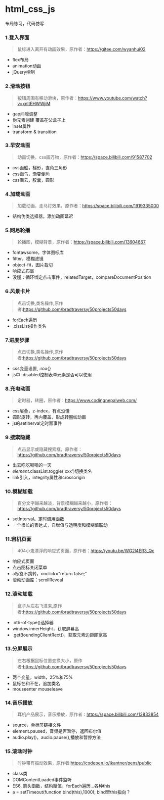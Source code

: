 # html_css_js
布局练习，代码仿写

### 1.登入界面

> 鼠标进入离开有动画效果，原作者：https://gitee.com/wyanhui02

* flex布局
* animation动画
* jQuery控制

### 2.滑动按钮

> 按钮周围有移动滑块，原作者：https://www.youtube.com/watch?v=xnltEHWWjiM

* gap间隙调整
* 伪元素创建 覆盖在父盒子上
* inset属性
* transform & transition

### 3.早安动画

> 动画切换，css画万物，原作者：https://space.bilibili.com/91587702

* css画船，梯形，直角三角形
* css画鸟，渐变倒角
* css画云，胶囊，圆形

### 4.加载动画

> 加载动画，走马灯效果，原作者：https://space.bilibili.com/1919335000

* 结构伪类选择器，添加动画延迟

### 5.网易轮播

> 轮播图，模糊背景，原作者：https://space.bilibili.com/13604667

* fontawsome，字体图标库
* filter，模糊滤镜
* object-fit，图片裁切
* 响应式布局
* 没懂：循环绑定点击事件，relatedTarget，compareDocumentPosition

### 6.风景卡片

> 点击切换,类名操作,原作者:https://github.com/bradtraversy/50projects50days

* forEach遍历
* .clssList操作类名

### 7.进度步骤

> 点击切换,类名操作,原作者:https://github.com/bradtraversy/50projects50days

* css变量设置, :roo{}
* js中 .disabled控制表单元素是否可以使用

### 8.充电动画

> 定时器，转圈，原作者：https://www.codingnepalweb.com/

* css层叠，z-index，有点没懂
* 圆形旋转，再内覆盖，形成转圈线动画
* js的setInerval定时器事件

### 9.搜索隐藏

> 点击显示或隐藏搜索框，原作者：https://github.com/bradtraversy/50projects50days

* 出去吃吃喝喝的一天
* *element*.classList.toggle('xxx')切换类名
* link引入，integrity属性和crossorigin

### 10.模糊加载

> 百分文字越来越淡，背景模糊越来越小，原作者：https://github.com/bradtraversy/50projects50days

* setInterval。定时调用函数
* 一个很长的表达式，自增值与透明度和模糊值联动

### 11.宕机页面

> 404小鬼漂浮的响应式页面，原作者：https://youtu.be/WG2l4ER3_Qc

* 响应式页面
* 点击图标关闭菜单
* a标签不跳转，onclick="return false;"
* 滚动动画库：scrollReveal

### 12.滚动加载

> 盒子从左右飞进来,原作者:https://github.com/bradtraversy/50projects50days

* :nth-of-type()选择器
* window.innerHeight，获取屏幕高
* .getBoundingClientRect()，获取元素边距即宽高

### 13.分屏展示

> 左右根据鼠标位置变换大小，原作者:https://github.com/bradtraversy/50projects50days

* 两个变量，width，25%和75%
* 鼠标在和不在，追加类名
* mouseenter   mouseleave

### 14.音乐播放

> 耳机产品展示，音乐播放，原作者：https://space.bilibili.com/13833854

* source，单标签链接文件
* element.paused，音频是否暂停，返回布尔值
* audio.play()，audio.pause(),播放和暂停方法

### 15.滚动时钟

> 时钟带有振动效果，原作者:https://codepen.io/jkantner/pens/public

* class类
* DOMContentLoaded事件监听
* ES6, 箭头函数，结构赋值，forEach遍历...各种this
* a = setTimeout(function.bind(this),1000);     bind里this指向？
